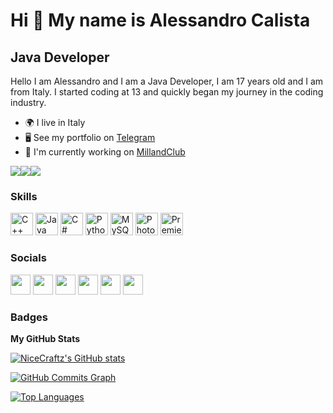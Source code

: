 Hi 👋 My name is Alessandro Calista
===================================

Java Developer
--------------

Hello I am Alessandro and I am a Java Developer, I am 17 years old and I am from Italy. I started coding at 13 and quickly began my journey in the coding industry.

* 🌍  I live in Italy
* 🖥️  See my portfolio on [Telegram](http://t.me/CraftzLounge)
* 🚀  I'm currently working on [MillandClub](http://t.me/MillandClub)

<a href="https://www.twitter.com/NiceCraftz" target="_blank" rel="noreferrer"><img
src="https://img.shields.io/twitter/follow/NiceCraftz?logo=twitter&style=for-the-badge&color=0891b2&labelColor=171717"
/></a><a href="https://www.github.com/NiceCraftz" target="_blank" rel="noreferrer"><img
src="https://img.shields.io/github/followers/NiceCraftz?logo=github&style=for-the-badge&color=0891b2&labelColor=171717" /></a><a href="https://www.twitch.tv/nicecraftz" target="_blank" rel="noreferrer"><img
src="https://img.shields.io/twitch/status/nicecraftz?logo=twitchsx&style=for-the-badge&color=0891b2&labelColor=171717&label=TWITCH+STATUS" /></a>

### Skills

<p align="left">
<a href="https://docs.microsoft.com/en-us/cpp/?view=msvc-170" target="_blank" rel="noreferrer"><img src="https://raw.githubusercontent.com/danielcranney/readme-generator/main/public/icons/skills/cplusplus-colored.svg" width="36" height="36" alt="C++" /></a>
<a href="https://www.oracle.com/java/" target="_blank" rel="noreferrer"><img src="https://raw.githubusercontent.com/danielcranney/readme-generator/main/public/icons/skills/java-colored.svg" width="36" height="36" alt="Java" /></a>
<a href="https://docs.microsoft.com/en-us/dotnet/csharp/" target="_blank" rel="noreferrer"><img src="https://raw.githubusercontent.com/danielcranney/readme-generator/main/public/icons/skills/csharp-colored.svg" width="36" height="36" alt="C#" /></a>
<a href="https://www.python.org/" target="_blank" rel="noreferrer"><img src="https://raw.githubusercontent.com/danielcranney/readme-generator/main/public/icons/skills/python-colored.svg" width="36" height="36" alt="Python" /></a>
<a href="https://www.mysql.com/" target="_blank" rel="noreferrer"><img src="https://raw.githubusercontent.com/danielcranney/readme-generator/main/public/icons/skills/mysql-colored.svg" width="36" height="36" alt="MySQL" /></a>
<a href="https://www.adobe.com/uk/products/photoshop.html" target="_blank" rel="noreferrer"><img src="https://raw.githubusercontent.com/danielcranney/readme-generator/main/public/icons/skills/photoshop-colored.svg" width="36" height="36" alt="Photoshop" /></a>
<a href="https://www.adobe.com/uk/products/premiere.html" target="_blank" rel="noreferrer"><img src="https://raw.githubusercontent.com/danielcranney/readme-generator/main/public/icons/skills/premierepro-colored.svg" width="36" height="36" alt="Premiere Pro" /></a>
</p>

### Socials

<p align="left"> <a href="https://discord.com/users/689519446578298982/" target="_blank" rel="noreferrer"><img src="https://raw.githubusercontent.com/danielcranney/readme-generator/main/public/icons/socials/discord.svg" width="32" height="32" /></a> <a href="https://www.github.com/NiceCraftz" target="_blank" rel="noreferrer"><img src="https://raw.githubusercontent.com/danielcranney/readme-generator/main/public/icons/socials/github.svg" width="32" height="32" /></a> <a href="http://www.instagram.com/alee.calista" target="_blank" rel="noreferrer"><img src="https://raw.githubusercontent.com/danielcranney/readme-generator/main/public/icons/socials/instagram.svg" width="32" height="32" /></a> <a href="https://www.twitter.com/NiceCraftz" target="_blank" rel="noreferrer"><img src="https://raw.githubusercontent.com/danielcranney/readme-generator/main/public/icons/socials/twitter.svg" width="32" height="32" /></a> <a href="https://www.youtube.com/c/itzalexyt" target="_blank" rel="noreferrer"><img src="https://raw.githubusercontent.com/danielcranney/readme-generator/main/public/icons/socials/youtube.svg" width="32" height="32" /></a> <a href="https://www.twitch.tv/nicecraftz" target="_blank" rel="noreferrer"><img src="https://raw.githubusercontent.com/danielcranney/readme-generator/main/public/icons/socials/twitch.svg" width="32" height="32" /></a></p>

### Badges

<b>My GitHub Stats</b>

<a href="http://www.github.com/NiceCraftz"><img src="https://github-readme-stats.vercel.app/api?username=NiceCraftz&show_icons=true&hide=&count_private=true&title_color=a855f7&text_color=ffffff&icon_color=0891b2&bg_color=171717&hide_border=true&show_icons=true" alt="NiceCraftz's GitHub stats" /></a>

<a href="http://www.github.com/NiceCraftz"><img src="https://activity-graph.herokuapp.com/graph?username=NiceCraftz&bg_color=171717&color=ffffff&line=0891b2&point=ffffff&area_color=171717&area=true&hide_border=true&custom_title=GitHub%20Commits%20Graph" alt="GitHub Commits Graph" /></a>

<a href="https://github.com/NiceCraftz" align="left"><img src="https://github-readme-stats.vercel.app/api/top-langs/?username=NiceCraftz&langs_count=10&title_color=a855f7&text_color=ffffff&icon_color=0891b2&bg_color=171717&hide_border=true&locale=en&custom_title=Top%20%Languages" alt="Top Languages" /></a>
